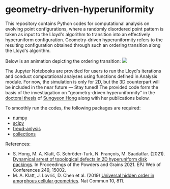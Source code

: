 # geometry-driven-hyperuniformity

This repository contains Python codes for computational analysis on evolving point configurations, where a randomly disordered point pattern is taken as input to the Lloyd's algorithm to transition into an effectively hyperuniform configuration.
Geometry-driven hyperuniformity refers to the resulting configuration obtained through such an ordering transition along the Lloyd's algorithm. 

Below is an animation depicting the ordering transition:
![](https://github.com/YeoniH/geometry-driven-hyperuniformity/blob/main/N100_Poi-1_t0-300.gif)

The Jupyter Notebooks are provided for users to run the Lloyd's iterations and conduct computational analyses using functions defined in Analysis module.
For now, the simulation is only for 2D, but the 3D counterpart will be included in the near future — Stay tuned!
The provided code form the basis of the investiagation on "geometry-driven hyperuniformity" in the [doctoral thesis](https://openresearch-repository.anu.edu.au/items/71d9e451-34a6-42bf-a389-cb56188bbc18) of [Sungyeon Hong](https://cybernetics.anu.edu.au/people/sungyeon-hong/) along with her publications below.

To smoothly run the codes, the following packages are required:
* [numpy](https://numpy.org/)
* [scipy](https://docs.scipy.org/doc/scipy/)
* [freud-anlysis](https://freud.readthedocs.io/en/stable/#)
* [collections](https://docs.python.org/3/library/collections.html)

References:
* S. Hong, M. A. Klatt, G. Schröder-Turk, N. François, M. Saadatfar. (2021). [Dynamical arrest of topological defects in 2D hyperuniform disk packings](https://www.epj-conferences.org/articles/epjconf/abs/2021/03/epjconf_pg2021_15002/epjconf_pg2021_15002.html). In Proceedings of the Powders and Grains 2021. EPJ Web of Conferences 249, 15002.
* M. A. Klatt, J. Lovrić, D. Chen et al. (2019) [Universal hidden order in amorphous cellular geometries](https://doi.org/10.1038/s41467-019-08360-5). Nat Commun 10, 811.
